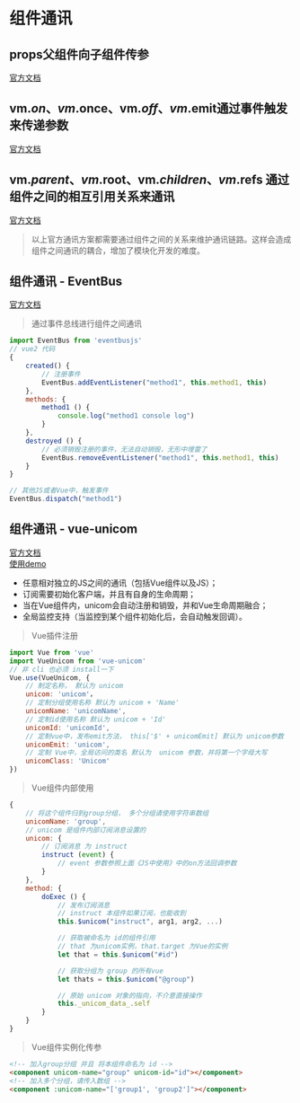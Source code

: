 # 组件通讯

## props父组件向子组件传参  
[官方文档](https://cn.vuejs.org/v2/guide/components.html#通过-Prop-向子组件传递数据)

## vm.$on、vm.$once、vm.$off、vm.$emit通过事件触发来传递参数  
[官方文档](https://cn.vuejs.org/v2/api/#实例方法-事件)

## vm.$parent、vm.$root、vm.$children、vm.$refs 通过组件之间的相互引用关系来通讯  
[官方文档](https://cn.vuejs.org/v2/api/?#vm-parent)

> 以上官方通讯方案都需要通过组件之间的关系来维护通讯链路。这样会造成组件之间通讯的耦合，增加了模块化开发的难度。 
  

## 组件通讯 - EventBus  

[官方文档](https://github.com/krasimir/EventBus)  

> 通过事件总线进行组件之间通讯  

````javascript
import EventBus from 'eventbusjs'
// vue2 代码
{
    created() {
        // 注册事件
        EventBus.addEventListener("method1", this.method1, this)
    },
    methods: {
        method1 () {
            console.log("method1 console log")
        }
    },
    destroyed () {
        // 必须销毁注册的事件，无法自动销毁，无形中埋雷了
        EventBus.removeEventListener("method1", this.method1, this)
    }
}

// 其他JS或者Vue中，触发事件
EventBus.dispatch("method1")
````

## 组件通讯 - vue-unicom

[官方文档](https://github.com/szpoppy/vue-unicom)  
[使用demo](https://github.com/szpoppy/vue-unicom-demo)

- 任意相对独立的JS之间的通讯（包括Vue组件以及JS）；
- 订阅需要初始化客户端，并且有自身的生命周期；
- 当在Vue组件内，unicom会自动注册和销毁，并和Vue生命周期融合；
- 全局监控支持（当监控到某个组件初始化后，会自动触发回调）。

> Vue插件注册  

````javascript
import Vue from 'vue'
import VueUnicom from 'vue-unicom'
// 非 cli 也必须 install一下
Vue.use(VueUnicom, {
    // 制定名称， 默认为 unicom
    unicom: 'unicom'，
    // 定制分组使用名称 默认为 unicom + 'Name'
    unicomName: 'unicomName',
    // 定制id使用名称 默认为 unicom + 'Id'
    unicomId: 'unicomId',
    // 定制vue中，发布emit方法， this['$' + unicomEmit] 默认为 unicom参数
    unicomEmit: 'unicom',
    // 定制 Vue中，全局访问的类名 默认为  unicom 参数，并将第一个字母大写
    unicomClass: 'Unicom'
})
````

> Vue组件内部使用  

````javascript
{
    // 将这个组件归到group分组， 多个分组请使用字符串数组
    unicomName: 'group',
    // unicom 是组件内部订阅消息设置的
    unicom: {
        // 订阅消息 为 instruct
        instruct (event) {
            // event 参数参照上面《JS中使用》中的on方法回调参数
        }
    },
    method: {
        doExec () {
            // 发布订阅消息
            // instruct 本组件如果订阅，也能收到
            this.$unicom("instruct", arg1, arg2, ...)

            // 获取被命名为 id的组件引用
            // that 为unicom实例，that.target 为Vue的实例
            let that = this.$unicom("#id")

            // 获取分组为 group 的所有vue
            let thats = this.$unicom("@group")

            // 原始 unicom 对象的指向，不介意直接操作
            this._unicom_data_.self
        }
    }
}
````

> Vue组件实例化传参  

````html
<!-- 加入group分组 并且 将本组件命名为 id -->
<component unicom-name="group" unicom-id="id"></component>
<!-- 加入多个分组，请传入数组 -->
<component :unicom-name="['group1', 'group2']"></component>
````

